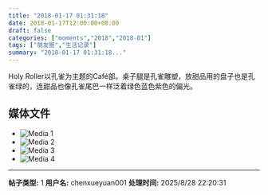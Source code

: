 ```yaml
---
title: "2018-01-17 01:31:18"
date: 2018-01-17T12:00:00+08:00
draft: false
categories: ["moments","2018","2018-01"]
tags: ["朋友圈","生活记录"]
summary: "2018-01-17 01:31:18..."
---
```


Holy Roller以孔雀为主题的Café部。桌子腿是孔雀雕塑，放甜品用的盘子也是孔雀绿的，连甜品也像孔雀尾巴一样泛着绿色蓝色紫色的偏光。

## 媒体文件

- ![Media 1](/Moments/photos/2018-01-17/201801170131180.jpg)
- ![Media 2](/Moments/photos/2018-01-17/201801170131181.jpg)
- ![Media 3](/Moments/photos/2018-01-17/201801170131182.jpg)
- ![Media 4](/Moments/photos/2018-01-17/201801170131183.jpg)

---

**帖子类型:** 1
**用户名:** chenxueyuan001
**处理时间:** 2025/8/28 22:20:31